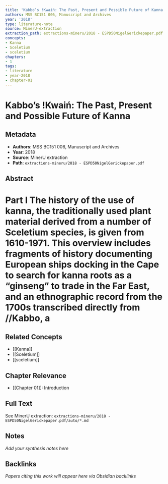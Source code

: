 ```yaml
---
title: 'Kabbo’s !Kwaiń: The Past, Present and Possible Future of Kanna'
authors: MSS BC151 006, Manuscript and Archives
year: '2018'
type: literature-note
source: MinerU-extraction
extraction_path: extractions-mineru/2018 - ESPD50NigelGerickepaper.pdf
concepts:
- Kanna
- Sceletium
- sceletium
chapters:
- 1
tags:
- literature
- year-2018
- chapter-01
---
```


# Kabbo’s !Kwaiń: The Past, Present and Possible Future of Kanna

## Metadata

- **Authors**: MSS BC151 006, Manuscript and Archives
- **Year**: 2018
- **Source**: MinerU extraction
- **Path**: `extractions-mineru/2018 - ESPD50NigelGerickepaper.pdf`

## Abstract

# Part I The history of the use of kanna, the traditionally used plant material derived from a number of Sceletium species, is given from 1610-1971. This overview includes fragments of history documenting European ships docking in the Cape to search for kanna roots as a “ginseng” to trade in the Far East, and an ethnographic record from the 1700s transcribed directly from //Kabbo, a

## Related Concepts

- [[Kanna]]
- [[Sceletium]]
- [[sceletium]]

## Chapter Relevance

- [[Chapter 01]]: Introduction

## Full Text

See MinerU extraction: `extractions-mineru/2018 - ESPD50NigelGerickepaper.pdf/auto/*.md`

## Notes

*Add your synthesis notes here*

## Backlinks

*Papers citing this work will appear here via Obsidian backlinks*
